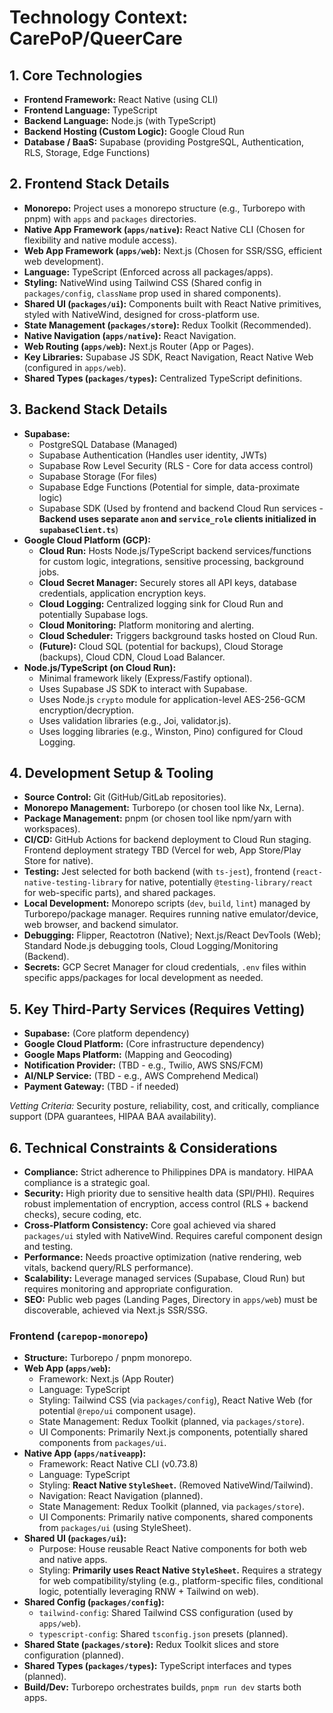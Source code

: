 # Technology Context: CarePoP/QueerCare

## 1. Core Technologies

*   **Frontend Framework:** React Native (using CLI)
*   **Frontend Language:** TypeScript
*   **Backend Language:** Node.js (with TypeScript)
*   **Backend Hosting (Custom Logic):** Google Cloud Run
*   **Database / BaaS:** Supabase (providing PostgreSQL, Authentication, RLS, Storage, Edge Functions)

## 2. Frontend Stack Details

*   **Monorepo:** Project uses a monorepo structure (e.g., Turborepo with pnpm) with `apps` and `packages` directories.
*   **Native App Framework (`apps/native`):** React Native CLI (Chosen for flexibility and native module access).
*   **Web App Framework (`apps/web`):** Next.js (Chosen for SSR/SSG, efficient web development).
*   **Language:** TypeScript (Enforced across all packages/apps).
*   **Styling:** NativeWind using Tailwind CSS (Shared config in `packages/config`, `className` prop used in shared components).
*   **Shared UI (`packages/ui`):** Components built with React Native primitives, styled with NativeWind, designed for cross-platform use.
*   **State Management (`packages/store`):** Redux Toolkit (Recommended).
*   **Native Navigation (`apps/native`):** React Navigation.
*   **Web Routing (`apps/web`):** Next.js Router (App or Pages).
*   **Key Libraries:** Supabase JS SDK, React Navigation, React Native Web (configured in `apps/web`).
*   **Shared Types (`packages/types`):** Centralized TypeScript definitions.

## 3. Backend Stack Details

*   **Supabase:**
    *   PostgreSQL Database (Managed)
    *   Supabase Authentication (Handles user identity, JWTs)
    *   Supabase Row Level Security (RLS - Core for data access control)
    *   Supabase Storage (For files)
    *   Supabase Edge Functions (Potential for simple, data-proximate logic)
    *   Supabase SDK (Used by frontend and backend Cloud Run services - **Backend uses separate `anon` and `service_role` clients initialized in `supabaseClient.ts`**)
*   **Google Cloud Platform (GCP):**
    *   **Cloud Run:** Hosts Node.js/TypeScript backend services/functions for custom logic, integrations, sensitive processing, background jobs.
    *   **Cloud Secret Manager:** Securely stores all API keys, database credentials, application encryption keys.
    *   **Cloud Logging:** Centralized logging sink for Cloud Run and potentially Supabase logs.
    *   **Cloud Monitoring:** Platform monitoring and alerting.
    *   **Cloud Scheduler:** Triggers background tasks hosted on Cloud Run.
    *   **(Future):** Cloud SQL (potential for backups), Cloud Storage (backups), Cloud CDN, Cloud Load Balancer.
*   **Node.js/TypeScript (on Cloud Run):**
    *   Minimal framework likely (Express/Fastify optional).
    *   Uses Supabase JS SDK to interact with Supabase.
    *   Uses Node.js `crypto` module for application-level AES-256-GCM encryption/decryption.
    *   Uses validation libraries (e.g., Joi, validator.js).
    *   Uses logging libraries (e.g., Winston, Pino) configured for Cloud Logging.

## 4. Development Setup & Tooling

*   **Source Control:** Git (GitHub/GitLab repositories).
*   **Monorepo Management:** Turborepo (or chosen tool like Nx, Lerna).
*   **Package Management:** pnpm (or chosen tool like npm/yarn with workspaces).
*   **CI/CD:** GitHub Actions for backend deployment to Cloud Run staging. Frontend deployment strategy TBD (Vercel for web, App Store/Play Store for native).
*   **Testing:** Jest selected for both backend (with `ts-jest`), frontend (`react-native-testing-library` for native, potentially `@testing-library/react` for web-specific parts), and shared packages.
*   **Local Development:** Monorepo scripts (`dev`, `build`, `lint`) managed by Turborepo/package manager. Requires running native emulator/device, web browser, and backend simulator.
*   **Debugging:** Flipper, Reactotron (Native); Next.js/React DevTools (Web); Standard Node.js debugging tools, Cloud Logging/Monitoring (Backend).
*   **Secrets:** GCP Secret Manager for cloud credentials, `.env` files within specific apps/packages for local development as needed.

## 5. Key Third-Party Services (Requires Vetting)

*   **Supabase:** (Core platform dependency)
*   **Google Cloud Platform:** (Core infrastructure dependency)
*   **Google Maps Platform:** (Mapping and Geocoding)
*   **Notification Provider:** (TBD - e.g., Twilio, AWS SNS/FCM)
*   **AI/NLP Service:** (TBD - e.g., AWS Comprehend Medical)
*   **Payment Gateway:** (TBD - if needed)

*Vetting Criteria:* Security posture, reliability, cost, and critically, compliance support (DPA guarantees, HIPAA BAA availability).

## 6. Technical Constraints & Considerations

*   **Compliance:** Strict adherence to Philippines DPA is mandatory. HIPAA compliance is a strategic goal.
*   **Security:** High priority due to sensitive health data (SPI/PHI). Requires robust implementation of encryption, access control (RLS + backend checks), secure coding, etc.
*   **Cross-Platform Consistency:** Core goal achieved via shared `packages/ui` styled with NativeWind. Requires careful component design and testing.
*   **Performance:** Needs proactive optimization (native rendering, web vitals, backend query/RLS performance).
*   **Scalability:** Leverage managed services (Supabase, Cloud Run) but requires monitoring and appropriate configuration.
*   **SEO:** Public web pages (Landing Pages, Directory in `apps/web`) must be discoverable, achieved via Next.js SSR/SSG.

### Frontend (`carepop-monorepo`)

*   **Structure:** Turborepo / pnpm monorepo.
*   **Web App (`apps/web`):**
    *   Framework: Next.js (App Router)
    *   Language: TypeScript
    *   Styling: Tailwind CSS (via `packages/config`), React Native Web (for potential `@repo/ui` component usage).
    *   State Management: Redux Toolkit (planned, via `packages/store`).
    *   UI Components: Primarily Next.js components, potentially shared components from `packages/ui`.
*   **Native App (`apps/nativeapp`):**
    *   Framework: React Native CLI (v0.73.8)
    *   Language: TypeScript
    *   Styling: **React Native `StyleSheet`.** (Removed NativeWind/Tailwind).
    *   Navigation: React Navigation (planned).
    *   State Management: Redux Toolkit (planned, via `packages/store`).
    *   UI Components: Primarily native components, shared components from `packages/ui` (using StyleSheet).
*   **Shared UI (`packages/ui`):**
    *   Purpose: House reusable React Native components for both web and native apps.
    *   Styling: **Primarily uses React Native `StyleSheet`.** Requires a strategy for web compatibility/styling (e.g., platform-specific files, conditional logic, potentially leveraging RNW + Tailwind on web).
*   **Shared Config (`packages/config`):**
    *   `tailwind-config`: Shared Tailwind CSS configuration (used by `apps/web`).
    *   `typescript-config`: Shared `tsconfig.json` presets (planned).
*   **Shared State (`packages/store`):** Redux Toolkit slices and store configuration (planned).
*   **Shared Types (`packages/types`):** TypeScript interfaces and types (planned).
*   **Build/Dev:** Turborepo orchestrates builds, `pnpm run dev` starts both apps. 